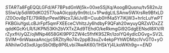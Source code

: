 $START$a8FgEQQLGFd/AF7BPsdGnWj5k+00xeSSjXq/AoogBQusnu/tv582nJzS5lwUp5diW0dKO25T7oaA0icpjdy9n9tcLt+1PwdgLtLSAnw5WXrsRe9BfxLD/Z0Oov8pTE/79iR8yrPewI9Ncx7JklJvIB+Cuub0Hf4a5Y7iKjW3+hrIcLuYwPTFKBGiuYgsLcBJrFpf5qmFXEEceCVhltzJy6hdbyF9QFah20wyuyQRZsVDxZZqddKGcKrLR/fJKPN53Kh2bVXTxZAd9TEhdO/keRkmgGi92GdgEENsdI8XV/RrZyxfH/yQZ/ojMNp4658GKl9PP2ZW4c5fhfK9SZRr/IzolYQ4ydlcDGvg+SV2LSVIM+6nWaaxaAncjycSRZItyRo74v2ppB3suZv4ekpPYhWDMzclVvGT0+yOANhilwOd3xdUgoSbOtBp9P6Lvbi7AwAK60/1HSkYj4LkoWKh9g==$END$